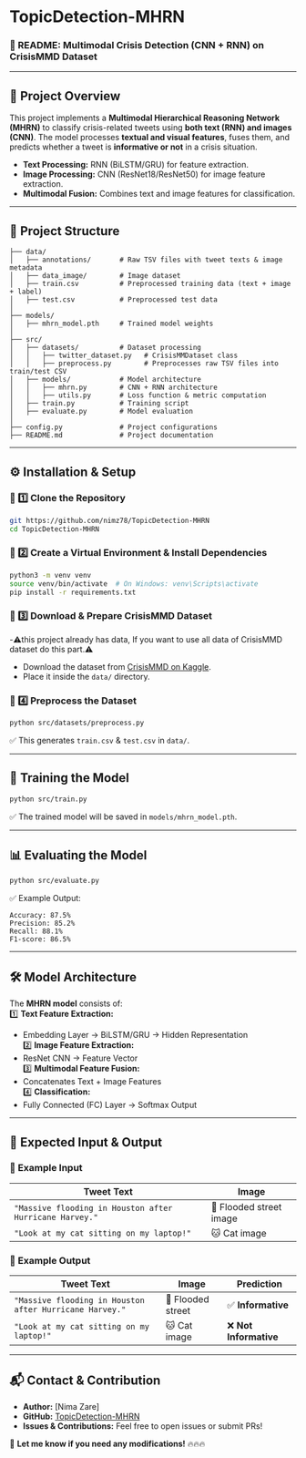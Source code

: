 # TopicDetection-MHRN
### **🚀 README: Multimodal Crisis Detection (CNN + RNN) on CrisisMMD Dataset**  

---

## **📌 Project Overview**  
This project implements a **Multimodal Hierarchical Reasoning Network (MHRN)** to classify crisis-related tweets using **both text (RNN) and images (CNN)**. The model processes **textual and visual features**, fuses them, and predicts whether a tweet is **informative or not** in a crisis situation.  

- **Text Processing:** RNN (BiLSTM/GRU) for feature extraction.  
- **Image Processing:** CNN (ResNet18/ResNet50) for image feature extraction.  
- **Multimodal Fusion:** Combines text and image features for classification.  

---

## **📂 Project Structure**  

```
├── data/                  
│   ├── annotations/       # Raw TSV files with tweet texts & image metadata  
│   ├── data_image/        # Image dataset  
│   ├── train.csv          # Preprocessed training data (text + image + label)  
│   ├── test.csv           # Preprocessed test data  
│  
├── models/                
│   ├── mhrn_model.pth     # Trained model weights  
│  
├── src/                   
│   ├── datasets/          # Dataset processing  
│   │   ├── twitter_dataset.py   # CrisisMMDataset class  
│   │   ├── preprocess.py        # Preprocesses raw TSV files into train/test CSV  
│   ├── models/            # Model architecture  
│   │   ├── mhrn.py        # CNN + RNN architecture  
│   │   ├── utils.py       # Loss function & metric computation  
│   ├── train.py           # Training script  
│   ├── evaluate.py        # Model evaluation  
│  
├── config.py              # Project configurations  
├── README.md              # Project documentation  
```

---

## **⚙️ Installation & Setup**  

### **🔹 1️⃣ Clone the Repository**
```bash
git https://github.com/nimz78/TopicDetection-MHRN
cd TopicDetection-MHRN
```

### **🔹 2️⃣ Create a Virtual Environment & Install Dependencies**
```bash
python3 -m venv venv
source venv/bin/activate  # On Windows: venv\Scripts\activate
pip install -r requirements.txt
```

### **🔹 3️⃣ Download & Prepare CrisisMMD Dataset**
-⚠️this project already has data, If you want to use all data of CrisisMMD dataset do this part.⚠️
- Download the dataset from [CrisisMMD on Kaggle](https://www.kaggle.com/datasets/mohammadabdulbasit/crisismmd).  
- Place it inside the `data/` directory.  

### **🔹 4️⃣ Preprocess the Dataset**
```bash
python src/datasets/preprocess.py
```
✅ This generates `train.csv` & `test.csv` in `data/`.

---

## **🚀 Training the Model**
```bash
python src/train.py
```
✅ The trained model will be saved in `models/mhrn_model.pth`.

---

## **📊 Evaluating the Model**
```bash
python src/evaluate.py
```
✅ Example Output:
```
Accuracy: 87.5%
Precision: 85.2%
Recall: 88.1%
F1-score: 86.5%
```

---

## **🛠 Model Architecture**  
The **MHRN model** consists of:  
1️⃣ **Text Feature Extraction:**  
   - Embedding Layer → BiLSTM/GRU → Hidden Representation  
2️⃣ **Image Feature Extraction:**  
   - ResNet CNN → Feature Vector  
3️⃣ **Multimodal Feature Fusion:**  
   - Concatenates Text + Image Features  
4️⃣ **Classification:**  
   - Fully Connected (FC) Layer → Softmax Output  

---

## **📌 Expected Input & Output**
### **🔹 Example Input**
| **Tweet Text** | **Image** |
|--------------|---------|
| `"Massive flooding in Houston after Hurricane Harvey."` | 🌊 Flooded street image |
| `"Look at my cat sitting on my laptop!"` | 🐱 Cat image |

### **🔹 Example Output**
| **Tweet Text** | **Image** | **Prediction** |
|--------------|---------|--------------|
| `"Massive flooding in Houston after Hurricane Harvey."` | 🌊 Flooded street | ✅ **Informative** |
| `"Look at my cat sitting on my laptop!"` | 🐱 Cat image | ❌ **Not Informative** |

---

## **📬 Contact & Contribution**
- **Author:** [Nima Zare]  
- **GitHub:** [TopicDetection-MHRN](https://github.com/nimz78/TopicDetection-MHRN)  
- **Issues & Contributions:** Feel free to open issues or submit PRs!  

🚀 **Let me know if you need any modifications!** 🔥🔥🔥